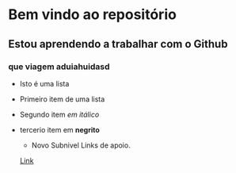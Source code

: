 # Bem vindo ao repositório
## Estou aprendendo a trabalhar com o Github
### que viagem aduiahuidasd


* Isto é uma lista
+ Primeiro item de uma lista
+ Segundo item *em itálico*
+ tercerio item em **negrito**
    + Novo Subnivel
    Links de apoio. 
    
    [Link](https://www.uninove.br)
